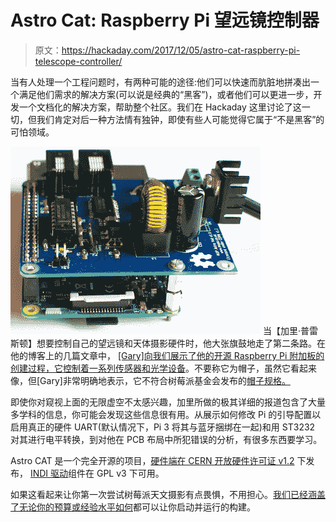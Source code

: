 # Astro Cat: Raspberry Pi 望远镜控制器

> 原文：<https://hackaday.com/2017/12/05/astro-cat-raspberry-pi-telescope-controller/>

当有人处理一个工程问题时，有两种可能的途径:他们可以快速而肮脏地拼凑出一个满足他们需求的解决方案(可以说是经典的“黑客”)，或者他们可以更进一步，开发一个文档化的解决方案，帮助整个社区。我们在 Hackaday 这里讨论了这一切，但我们肯定对后一种方法情有独钟，即使有些人可能觉得它属于“不是黑客”的可怕领域。

[![](img/f577bbfcf60b16a2f4b7d6854b446217.png)](https://hackaday.com/wp-content/uploads/2017/12/astrocat_detail.jpg) 当【加里·普雷斯顿】想要控制自己的望远镜和天体摄影硬件时，他大张旗鼓地走了第二条路。在他的博客上的几篇文章中， [[Gary]向我们展示了他的开源 Raspberry Pi 附加板的创建过程，它控制着一系列传感器和光学设备](https://www.mups.co.uk/project/software/astrocat/)。不要称它为帽子，虽然它看起来像，但[Gary]非常明确地表示，它不符合树莓派基金会发布的[帽子规格。](https://www.raspberrypi.org/blog/introducing-raspberry-pi-hats/)

即使你对窥视上面的无限虚空不太感兴趣，加里所做的极其详细的报道包含了大量多学科的信息，你可能会发现这些信息很有用。从展示如何修改 Pi 的引导配置以启用真正的硬件 UART(默认情况下，Pi 3 将其与蓝牙捆绑在一起)和用 ST3232 对其进行电平转换，到对他在 PCB 布局中所犯错误的分析，有很多东西要学习。

Astro CAT 是一个完全开源的项目，[硬件端在 CERN 开放硬件许可证 v1.2](https://bitbucket.org/BWGaryP/mup-astro-cat-hardware/) 下发布， [INDI 驱动](http://indilib.org)组件在 GPL v3 下可用。

如果这看起来让你第一次尝试树莓派天文摄影有点畏惧，不用担心。[我们已经涵盖了无论](https://hackaday.com/2017/04/20/budget-astrophotography-with-a-raspberry-pi/)[你的预算或经验水平如何](https://hackaday.com/2017/11/09/weatherproof-pi-looks-up-so-you-dont-have-to/)都可以让你启动并运行的构建。